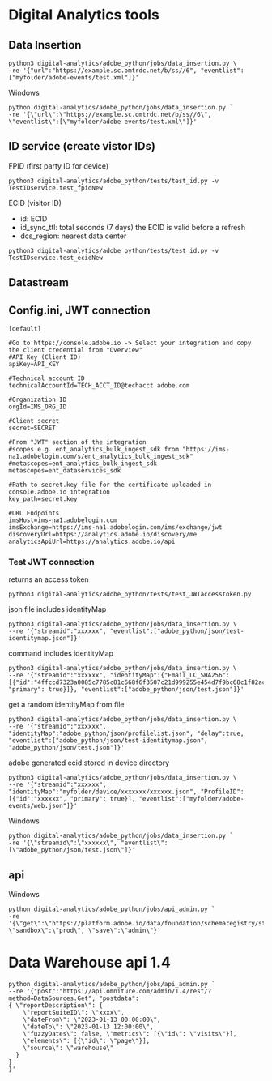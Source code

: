 # Digital Analytics tools

## Data Insertion

```
python3 digital-analytics/adobe_python/jobs/data_insertion.py \
-re '{"url":"https://example.sc.omtrdc.net/b/ss//6", "eventlist":["myfolder/adobe-events/test.xml"]}'
```

Windows
```
python digital-analytics/adobe_python/jobs/data_insertion.py `
-re '{\"url\":\"https://example.sc.omtrdc.net/b/ss//6\", \"eventlist\":[\"myfolder/adobe-events/test.xml\"]}'
```

## ID service (create vistor IDs)

FPID (first party ID for device)

```
python3 digital-analytics/adobe_python/tests/test_id.py -v TestIDservice.test_fpidNew
```

ECID (visitor ID)

* id: ECID
* id_sync_ttl: total seconds (7 days) the ECID is valid before a refresh
* dcs_region: nearest data center

```
python3 digital-analytics/adobe_python/tests/test_id.py -v TestIDservice.test_ecidNew
```

## Datastream

## Config.ini, JWT connection
```
[default]

#Go to https://console.adobe.io -> Select your integration and copy the client credential from "Overview"
#API Key (Client ID)
apiKey=API_KEY

#Technical account ID
technicalAccountId=TECH_ACCT_ID@techacct.adobe.com

#Organization ID
orgId=IMS_ORG_ID

#Client secret
secret=SECRET

#From "JWT" section of the integration
#scopes e.g. ent_analytics_bulk_ingest_sdk from "https://ims-na1.adobelogin.com/s/ent_analytics_bulk_ingest_sdk"
#metascopes=ent_analytics_bulk_ingest_sdk
metascopes=ent_dataservices_sdk

#Path to secret.key file for the certificate uploaded in console.adobe.io integration
key_path=secret.key

#URL Endpoints
imsHost=ims-na1.adobelogin.com
imsExchange=https://ims-na1.adobelogin.com/ims/exchange/jwt
discoveryUrl=https://analytics.adobe.io/discovery/me
analyticsApiUrl=https://analytics.adobe.io/api
```

### Test JWT connection

returns an access token
```
python3 digital-analytics/adobe_python/tests/test_JWTaccesstoken.py
```

json file includes identityMap
```
python3 digital-analytics/adobe_python/jobs/data_insertion.py \
--re '{"streamid":"xxxxxx", "eventlist":["adobe_python/json/test-identitymap.json"]}'
```

command includes identityMap
```
python3 digital-analytics/adobe_python/jobs/data_insertion.py \
--re '{"streamid":"xxxxxx", "identityMap":{"Email_LC_SHA256": [{"id":"4ffccd7323a0085c7785c81c668f6f3507c21d999255e454d7f9bc68c1f82ac8", "primary": true}]}, "eventlist":["adobe_python/json/test.json"]}'
```

get a random identityMap from file
```
python3 digital-analytics/adobe_python/jobs/data_insertion.py \
--re '{"streamid":"xxxxxx", "identityMap":"adobe_python/json/profilelist.json", "delay":true, "eventlist":["adobe_python/json/test-identitymap.json", "adobe_python/json/test.json"]}'
```

adobe generated ecid stored in device directory 
```
python3 digital-analytics/adobe_python/jobs/data_insertion.py \
--re '{"streamid":"xxxxxx", "identityMap":"myfolder/device/xxxxxxx/xxxxxx.json", "ProfileID":[{"id":"xxxxxx", "primary": true}], "eventlist":["myfolder/adobe-events/web.json"]}'
```

Windows
```
python digital-analytics/adobe_python/jobs/data_insertion.py `
-re '{\"streamid\":\"xxxxxx\", "eventlist\":[\"adobe_python/json/test.json\"]}'
```

## api

Windows
```
python digital-analytics/adobe_python/jobs/api_admin.py `
-re '{\"get\":\"https://platform.adobe.io/data/foundation/schemaregistry/stats\", \"sandbox\":\"prod\", \"save\":\"admin\"}'
```

# Data Warehouse api 1.4
```
python digital-analytics/adobe_python/jobs/api_admin.py `
--re '{"post":"https://api.omniture.com/admin/1.4/rest/?method=DataSources.Get", "postdata":
{ \"reportDescription\": {
    \"reportSuiteID\": \"xxxx\",
    \"dateFrom\": \"2023-01-13 00:00:00\",
    \"dateTo\": \"2023-01-13 12:00:00\",
    \"fuzzyDates\": false, \"metrics\": [{\"id\": \"visits\"}],
    \"elements\": [{\"id\": \"page\"}],
    \"source\": \"warehouse\"
  }
}
}'
```



